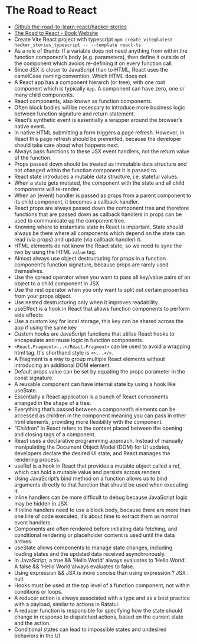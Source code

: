 # The Road to React

- [Github the-road-to-learn-react/hacker-stories](https://github.com/the-road-to-learn-react/hacker-stories)
- [The Road to React - Book Website](https://www.roadtoreact.com/)
- Create Vite React project with typescript `npm create vite@latest hacker_stories_typescript -- --template react-ts`
- As a rule of thumb: If a variable does not need anything from within the function component’s body (e.g. parameters), then define it outside of the component which avoids re-defining it on every function call.
- Since JSX is closer to JavaScript than to HTML, React uses the camelCase naming convention. Which HTML does not.
- A React app has a component hierarch (or tree), with one root component which is typically `App`. A component can have zero, one or many child components.
- React components, also known as function components.
- Often block bodies will be necessary to introduce more business logic between function signature and return statement.
- React’s synthetic event is essentially a wrapper around the browser’s native event.
- In native HTML submitting a form triggers a page refresh. However, in React this page refresh should be prevented, because the developer should take care about what happens next.
- Always pass functions to these JSX event handlers, not the return value of the function.
- Props passed down should be treated as immutable data structure and not changed within the function component it is passed to.
- React state introduces a mutable data structure, i.e. stateful values.
- When a state gets mutated, the component with the state and all child components will re-render.
- When an (event) handler is passed as props from a parent component to its child component, it becomes a callback handler.
- React props are always passed down the component tree and therefore functions that are passed down as callback handlers in props can be used to communicate up the component tree.
- Knowing where to instantiate state in React is important. State should always be there where all components which depend on the state can read (via props) and update (via callback handler) it.
- HTML elements do not know the React state, so we need to sync the two by using the HTML `value` tag.
- Almost always use object destructuring for props in a function component’s function signature, because props are rarely used themselves.
- Use the spread operator when you want to pass all key/value pairs of an object to a child component in JSX.
- Use the rest operator when you only want to split out certain properties from your props object.
- Use nested destructuring only when it improves readability.
- useEffect is a hook in React that allows function components to perform side effects
- Use a custom key for local storage, this key can be shared across the app if using the same key
- Custom hooks are JavaScript functions that utilise React hooks to encapsulate and reuse logic in function components.
- `<React.Fragment>...</React.Fragment>` can be used to avoid a wrapping html tag. It's shorthand style is `<>...</>`.
- A Fragment is a way to group multiple React elements without introducing an additional DOM element.
- Default props value can be set by equating the props parameter in the const signature.
- A reusable component can have internal state by using a hook like useState.
- Essentially a React application is a bunch of React components arranged in the shape of a tree.
- Everything that’s passed between a component’s elements can be accessed as children in the component meaning you can pass in other html elements, providing more  flexibility with the component.
- “Children” in React refers to the content placed between the opening and closing tags of a component.
- React uses a declarative programming approach. Instead of manually manipulating the Document Object Model (DOM) for UI updates, developers declare the desired UI state, and React manages the rendering process.
- useRef is a hook in React that provides a mutable object called a ref, which can hold a mutable value and persists across renders
- Using JavaScript’s bind method on a function allows us to bind arguments directly to that function that should be used when executing it.
- Inline handlers can be more difficult to debug because JavaScript logic may be hidden in JSX.
- If inline handlers need to use a block body, because there are more than one line of code executed, it’s about time to extract them as normal event handlers.
- Components are often rendered before initiating data fetching, and conditional rendering or placeholder content is used until the data arrives.
- useState allows components to manage state changes, including loading states and the updated data received asynchronously.
- In JavaScript, a true && 'Hello World' always evaluates to ‘Hello World’. A false && 'Hello World'always evaluates to false.
- Using expression && JSX is more concise than using expression ? JSX : null.
- Hooks must be used at the top level of a function component, not within conditions or loops.
- A reducer action is always associated with a type and as a best practice with a payload, similar to actions in Ratatui.
- A reducer function is responsible for specifying how the state should change in response to dispatched actions, based on the current state and the action.
- Conditional states can lead to impossible states and undesired behaviors in the UI